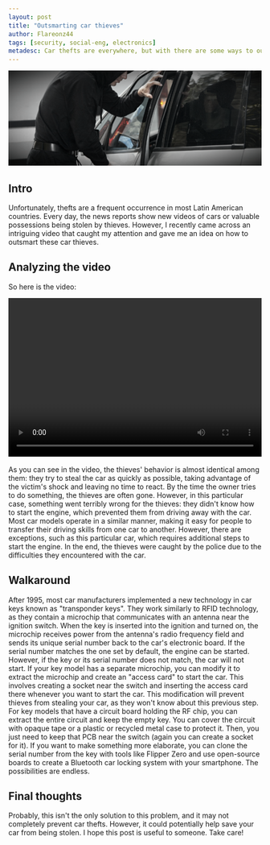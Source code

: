```yaml
---
layout: post
title: "Outsmarting car thieves"
author: Flareonz44
tags: [security, social-eng, electronics]
metadesc: Car thefts are everywhere, but with there are some ways to outsmart them.
---
```


![man robbing a car](/images/2023-5-3-outsmarting-car-thieves/banner.png)

## Intro

Unfortunately, thefts are a frequent occurrence in most Latin American countries. Every day, the news reports show new videos of cars or valuable possessions being stolen by thieves. However, I recently came across an intriguing video that caught my attention and gave me an idea on how to outsmart these car thieves.

## Analyzing the video

So here is the video:

<video width="100%" height="315" controls>
  <source src="/images/2023-5-3-outsmarting-car-thieves/video.mp4" type="video/mp4">
</video>

As you can see in the video, the thieves' behavior is almost identical among them: they try to steal the car as quickly as possible, taking advantage of the victim's shock and leaving no time to react. By the time the owner tries to do something, the thieves are often gone. However, in this particular case, something went terribly wrong for the thieves: they didn't know how to start the engine, which prevented them from driving away with the car.
Most car models operate in a similar manner, making it easy for people to transfer their driving skills from one car to another. However, there are exceptions, such as this particular car, which requires additional steps to start the engine.
In the end, the thieves were caught by the police due to the difficulties they encountered with the car.

## Walkaround

After 1995, most car manufacturers implemented a new technology in car keys known as "transponder keys". They work similarly to RFID technology, as they contain a microchip that communicates with an antenna near the ignition switch. When the key is inserted into the ignition and turned on, the microchip receives power from the antenna's radio frequency field and sends its unique serial number back to the car's electronic board. If the serial number matches the one set by default, the engine can be started.
However, if the key or its serial number does not match, the car will not start.
If your key model has a separate microchip, you can modify it to extract the microchip and create an "access card" to start the car. This involves creating a socket near the switch and inserting the access card there whenever you want to start the car. This modification will prevent thieves from stealing your car, as they won't know about this previous step.
For key models that have a circuit board holding the RF chip, you can extract the entire circuit and keep the empty key. You can cover the circuit with opaque tape or a plastic or recycled metal case to protect it. Then, you just need to keep that PCB near the switch (again you can create a socket for it).
If you want to make something more elaborate, you can clone the serial number from the key with tools like Flipper Zero and use open-source boards to create a Bluetooth car locking system with your smartphone. The possibilities are endless.

## Final thoughts

Probably, this isn't the only solution to this problem, and it may not completely prevent car thefts. However, it could potentially help save your car from being stolen. I hope this post is useful to someone. Take care!